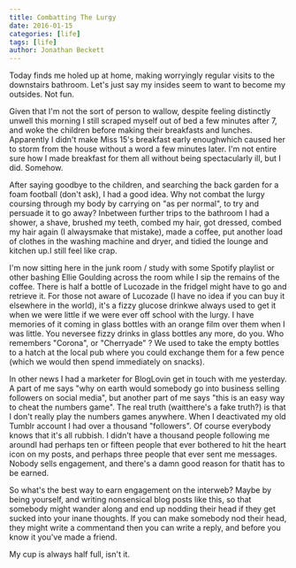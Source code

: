 ```yaml
---
title: Combatting The Lurgy
date: 2016-01-15
categories: [life]
tags: [life]
author: Jonathan Beckett
---
```


Today finds me holed up at home, making worryingly regular visits to the downstairs bathroom. Let's just say my insides seem to want to become my outsides. Not fun.

Given that I'm not the sort of person to wallow, despite feeling distinctly unwell this morning I still scraped myself out of bed a few minutes after 7, and woke the children before making their breakfasts and lunches. Apparently I didn't make Miss 15's breakfast early enoughwhich caused her to storm from the house without a word a few minutes later. I'm not entire sure how I made breakfast for them all without being spectacularly ill, but I did. Somehow.

After saying goodbye to the children, and searching the back garden for a foam football (don't ask), I had a good idea. Why not combat the lurgy coursing through my body by carrying on "as per normal", to try and persuade it to go away? Inbetween further trips to the bathroom I had a shower, a shave, brushed my teeth, combed my hair, got dressed, combed my hair again (I alwaysmake that mistake), made a coffee, put another load of clothes in the washing machine and dryer, and tidied the lounge and kitchen up.I still feel like crap.

I'm now sitting here in the junk room / study with some Spotify playlist or other bashing Ellie Goulding across the room while I sip the remains of the coffee. There is half a bottle of Lucozade in the fridgeI might have to go and retrieve it. For those not aware of Lucozade (I have no idea if you can buy it elsewhere in the world), it's a fizzy glucose drinkwe always used to get it when we were little if we were ever off school with the lurgy. I have memories of it coming in glass bottles with an orange film over them when I was little. You neversee fizzy drinks in glass bottles any more, do you. Who remembers "Corona", or "Cherryade" ? We used to take the empty bottles to a hatch at the local pub where you could exchange them for a few pence (which we would then spend immediately on snacks).

In other news I had a marketer for BlogLovin get in touch with me yesterday. A part of me says "why on earth would somebody go into business selling followers on social media", but another part of me says "this is an easy way to cheat the numbers game". The real truth (waitthere's a fake truth?) is that I don't really play the numbers games anywhere. When I deactivated my old Tumblr account I had over a thousand "followers". Of course everybody knows that it's all rubbish. I didn't have a thousand people following me aroundI had perhaps ten or fifteen people that ever bothered to hit the heart icon on my posts, and perhaps three people that ever sent me messages. Nobody sells engagement, and there's a damn good reason for thatit has to be earned.

So what's the best way to earn engagement on the interweb? Maybe by being yourself, and writing nonsensical blog posts like this, so that somebody might wander along and end up nodding their head if they get sucked into your inane thoughts. If you can make somebody nod their head, they might write a commentand then you can write a reply, and before you know it you've made a friend.

My cup is always half full, isn't it.